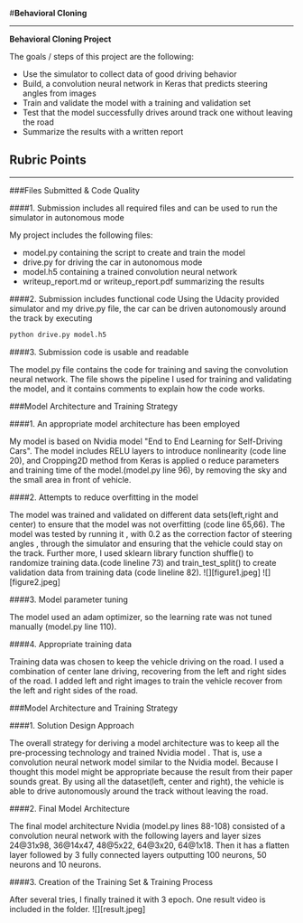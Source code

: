 #**Behavioral Cloning** 

---

**Behavioral Cloning Project**

The goals / steps of this project are the following:
* Use the simulator to collect data of good driving behavior
* Build, a convolution neural network in Keras that predicts steering angles from images
* Train and validate the model with a training and validation set
* Test that the model successfully drives around track one without leaving the road
* Summarize the results with a written report


[//]: # (Image References)

[image1]: ./examples/placeholder.png "Model Visualization"
[image2]: ./examples/placeholder.png "Grayscaling"
[image3]: ./examples/placeholder_small.png "Recovery Image"
[image4]: ./examples/placeholder_small.png "Recovery Image"
[image5]: ./examples/placeholder_small.png "Recovery Image"
[image6]: ./examples/placeholder_small.png "Normal Image"
[image7]: ./examples/placeholder_small.png "Flipped Image"

## Rubric Points

---
###Files Submitted & Code Quality

####1. Submission includes all required files and can be used to run the simulator in autonomous mode

My project includes the following files:
* model.py containing the script to create and train the model
* drive.py for driving the car in autonomous mode
* model.h5 containing a trained convolution neural network 
* writeup_report.md or writeup_report.pdf summarizing the results

####2. Submission includes functional code
Using the Udacity provided simulator and my drive.py file, the car can be driven autonomously around the track by executing 
```sh
python drive.py model.h5
```

####3. Submission code is usable and readable

The model.py file contains the code for training and saving the convolution neural network. The file shows the pipeline I used for training and validating the model, and it contains comments to explain how the code works.

###Model Architecture and Training Strategy

####1. An appropriate model architecture has been employed

My model is based on Nvidia model "End to End Learning for Self-Driving Cars".  The model includes RELU layers to introduce nonlinearity (code line 20), and Cropping2D method from Keras is applied o reduce parameters and training time of the model.(model.py line 96), by removing the sky and the small area in front of vehicle.

####2. Attempts to reduce overfitting in the model

The model was trained and validated on different data sets(left,right and center) to ensure that the model was not overfitting (code line 65,66). The model was tested by running it  , with 0.2 as the correction factor of steering angles , through the simulator and ensuring that the vehicle could stay on the track. Further more, I used sklearn library function shuffle() to randomize training data.(code lineline 73) and train_test_split() to create validation data from training data (code lineline 82).
![][figure1.jpeg]
![][figure2.jpeg]

####3. Model parameter tuning

The model used an adam optimizer, so the learning rate was not tuned manually (model.py line 110). 

####4. Appropriate training data

Training data was chosen to keep the vehicle driving on the road. I used a combination of center lane driving, recovering from the left and right sides of the road. I added left and right images to train the vehicle recover from the left and right sides of the road. 

###Model Architecture and Training Strategy

####1. Solution Design Approach

The overall strategy for deriving a model architecture was to keep all the pre-processing technology and trained Nvidia model . That is,  use a convolution neural network model similar to the Nvidia model. Because I thought this model might be appropriate because the result from their paper sounds great.
By using all the dataset(left, center and right), the vehicle is able to drive autonomously around the track without leaving the road.

####2. Final Model Architecture

The final model architecture Nvidia (model.py lines 88-108) consisted of a convolution neural network with the following layers and layer sizes 24@31x98, 36@14x47, 48@5x22, 64@3x20, 64@1x18. Then it has a flatten layer followed by 3 fully connected layers outputting 100 neurons, 50 neurons and 10 neurons.

####3. Creation of the Training Set & Training Process

After several tries, I finally trained it with 3 epoch. One result video is included in the folder.
![][result.jpeg]